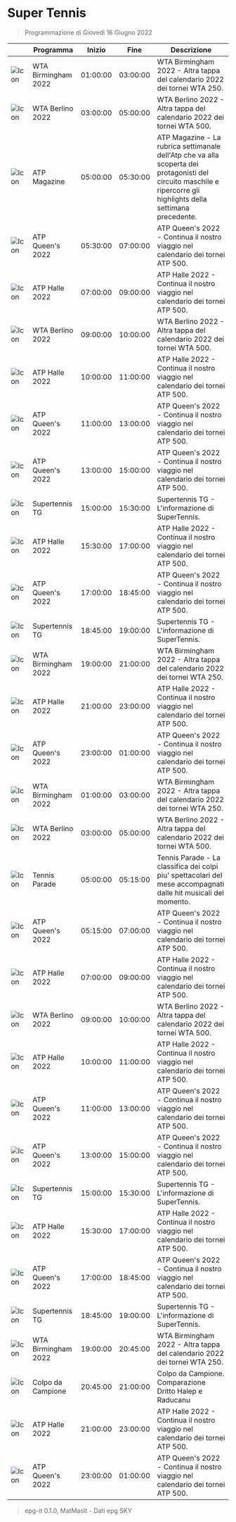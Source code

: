 # Super Tennis
> Programmazione di Giovedì 16 Giugno 2022

||Programma|Inizio|Fine|Descrizione|
|---|---|---|---|---|
|![Icon](https://guidatv.sky.it/uuid/sportcalcio_cover_gc2KOQiZI.png)|WTA Birmingham 2022|01:00:00|03:00:00|WTA Birmingham 2022 - Altra tappa del calendario 2022 dei tornei WTA 250.
|![Icon](https://guidatv.sky.it/uuid/sportcalcio_cover_gc2KOQiZI.png)|WTA Berlino 2022|03:00:00|05:00:00|WTA Berlino 2022 - Altra tappa del calendario 2022 dei tornei WTA 500.
|![Icon](https://guidatv.sky.it/uuid/sportcalcio_cover_gc2KOQiZI.png)|ATP Magazine|05:00:00|05:30:00|ATP Magazine - La rubrica settimanale dell&#039;Atp che va alla scoperta dei protagonisti del circuito maschile e ripercorre gli highlights della settimana precedente.
|![Icon](https://guidatv.sky.it/uuid/sportcalcio_cover_gc2KOQiZI.png)|ATP Queen&#039;s 2022|05:30:00|07:00:00|ATP Queen&#039;s 2022 - Continua il nostro viaggio nel calendario dei tornei ATP 500.
|![Icon](https://guidatv.sky.it/uuid/sportcalcio_cover_gc2KOQiZI.png)|ATP Halle 2022|07:00:00|09:00:00|ATP Halle 2022 - Continua il nostro viaggio nel calendario dei tornei ATP 500.
|![Icon](https://guidatv.sky.it/uuid/sportcalcio_cover_gc2KOQiZI.png)|WTA Berlino 2022|09:00:00|10:00:00|WTA Berlino 2022 - Altra tappa del calendario 2022 dei tornei WTA 500.
|![Icon](https://guidatv.sky.it/uuid/sportcalcio_cover_gc2KOQiZI.png)|ATP Halle 2022|10:00:00|11:00:00|ATP Halle 2022 - Continua il nostro viaggio nel calendario dei tornei ATP 500.
|![Icon](https://guidatv.sky.it/uuid/sportcalcio_cover_gc2KOQiZI.png)|ATP Queen&#039;s 2022|11:00:00|13:00:00|ATP Queen&#039;s 2022 - Continua il nostro viaggio nel calendario dei tornei ATP 500.
|![Icon](https://guidatv.sky.it/uuid/sportcalcio_cover_gc2KOQiZI.png)|ATP Queen&#039;s 2022|13:00:00|15:00:00|ATP Queen&#039;s 2022 - Continua il nostro viaggio nel calendario dei tornei ATP 500.
|![Icon](https://guidatv.sky.it/uuid/sportcalcio_cover_gc2KOQiZI.png)|Supertennis TG|15:00:00|15:30:00|Supertennis TG - L&#039;informazione di SuperTennis.
|![Icon](https://guidatv.sky.it/uuid/sportcalcio_cover_gc2KOQiZI.png)|ATP Halle 2022|15:30:00|17:00:00|ATP Halle 2022 - Continua il nostro viaggio nel calendario dei tornei ATP 500.
|![Icon](https://guidatv.sky.it/uuid/sportcalcio_cover_gc2KOQiZI.png)|ATP Queen&#039;s 2022|17:00:00|18:45:00|ATP Queen&#039;s 2022 - Continua il nostro viaggio nel calendario dei tornei ATP 500.
|![Icon](https://guidatv.sky.it/uuid/sportcalcio_cover_gc2KOQiZI.png)|Supertennis TG|18:45:00|19:00:00|Supertennis TG - L&#039;informazione di SuperTennis.
|![Icon](https://guidatv.sky.it/uuid/sportcalcio_cover_gc2KOQiZI.png)|WTA Birmingham 2022|19:00:00|21:00:00|WTA Birmingham 2022 - Altra tappa del calendario 2022 dei tornei WTA 250.
|![Icon](https://guidatv.sky.it/uuid/sportcalcio_cover_gc2KOQiZI.png)|ATP Halle 2022|21:00:00|23:00:00|ATP Halle 2022 - Continua il nostro viaggio nel calendario dei tornei ATP 500.
|![Icon](https://guidatv.sky.it/uuid/sportcalcio_cover_gc2KOQiZI.png)|ATP Queen&#039;s 2022|23:00:00|01:00:00|ATP Queen&#039;s 2022 - Continua il nostro viaggio nel calendario dei tornei ATP 500.
|![Icon](https://guidatv.sky.it/uuid/sportcalcio_cover_gc2KOQiZI.png)|WTA Birmingham 2022|01:00:00|03:00:00|WTA Birmingham 2022 - Altra tappa del calendario 2022 dei tornei WTA 250.
|![Icon](https://guidatv.sky.it/uuid/sportcalcio_cover_gc2KOQiZI.png)|WTA Berlino 2022|03:00:00|05:00:00|WTA Berlino 2022 - Altra tappa del calendario 2022 dei tornei WTA 500.
|![Icon](https://guidatv.sky.it/uuid/sportcalcio_cover_gc2KOQiZI.png)|Tennis Parade|05:00:00|05:15:00|Tennis Parade - La classifica dei colpi piu&#039; spettacolari del mese accompagnati dalle hit musicali del momento.
|![Icon](https://guidatv.sky.it/uuid/sportcalcio_cover_gc2KOQiZI.png)|ATP Queen&#039;s 2022|05:15:00|07:00:00|ATP Queen&#039;s 2022 - Continua il nostro viaggio nel calendario dei tornei ATP 500.
|![Icon](https://guidatv.sky.it/uuid/sportcalcio_cover_gc2KOQiZI.png)|ATP Halle 2022|07:00:00|09:00:00|ATP Halle 2022 - Continua il nostro viaggio nel calendario dei tornei ATP 500.
|![Icon](https://guidatv.sky.it/uuid/sportcalcio_cover_gc2KOQiZI.png)|WTA Berlino 2022|09:00:00|10:00:00|WTA Berlino 2022 - Altra tappa del calendario 2022 dei tornei WTA 500.
|![Icon](https://guidatv.sky.it/uuid/sportcalcio_cover_gc2KOQiZI.png)|ATP Halle 2022|10:00:00|11:00:00|ATP Halle 2022 - Continua il nostro viaggio nel calendario dei tornei ATP 500.
|![Icon](https://guidatv.sky.it/uuid/sportcalcio_cover_gc2KOQiZI.png)|ATP Queen&#039;s 2022|11:00:00|13:00:00|ATP Queen&#039;s 2022 - Continua il nostro viaggio nel calendario dei tornei ATP 500.
|![Icon](https://guidatv.sky.it/uuid/sportcalcio_cover_gc2KOQiZI.png)|ATP Queen&#039;s 2022|13:00:00|15:00:00|ATP Queen&#039;s 2022 - Continua il nostro viaggio nel calendario dei tornei ATP 500.
|![Icon](https://guidatv.sky.it/uuid/sportcalcio_cover_gc2KOQiZI.png)|Supertennis TG|15:00:00|15:30:00|Supertennis TG - L&#039;informazione di SuperTennis.
|![Icon](https://guidatv.sky.it/uuid/sportcalcio_cover_gc2KOQiZI.png)|ATP Halle 2022|15:30:00|17:00:00|ATP Halle 2022 - Continua il nostro viaggio nel calendario dei tornei ATP 500.
|![Icon](https://guidatv.sky.it/uuid/sportcalcio_cover_gc2KOQiZI.png)|ATP Queen&#039;s 2022|17:00:00|18:45:00|ATP Queen&#039;s 2022 - Continua il nostro viaggio nel calendario dei tornei ATP 500.
|![Icon](https://guidatv.sky.it/uuid/sportcalcio_cover_gc2KOQiZI.png)|Supertennis TG|18:45:00|19:00:00|Supertennis TG - L&#039;informazione di SuperTennis.
|![Icon](https://guidatv.sky.it/uuid/sportcalcio_cover_gc2KOQiZI.png)|WTA Birmingham 2022|19:00:00|20:45:00|WTA Birmingham 2022 - Altra tappa del calendario 2022 dei tornei WTA 250.
|![Icon](https://guidatv.sky.it/uuid/sportcalcio_cover_gc2KOQiZI.png)|Colpo da Campione|20:45:00|21:00:00|Colpo da Campione. Comparazione Dritto Halep e Raducanu
|![Icon](https://guidatv.sky.it/uuid/sportcalcio_cover_gc2KOQiZI.png)|ATP Halle 2022|21:00:00|23:00:00|ATP Halle 2022 - Continua il nostro viaggio nel calendario dei tornei ATP 500.
|![Icon](https://guidatv.sky.it/uuid/sportcalcio_cover_gc2KOQiZI.png)|ATP Queen&#039;s 2022|23:00:00|01:00:00|ATP Queen&#039;s 2022 - Continua il nostro viaggio nel calendario dei tornei ATP 500.



 > epg-it 0.1.0, MatMasIt - Dati epg SKY